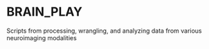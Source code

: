 # BRAIN_PLAY
Scripts from processing, wrangling, and analyzing data from various neuroimaging modalities
